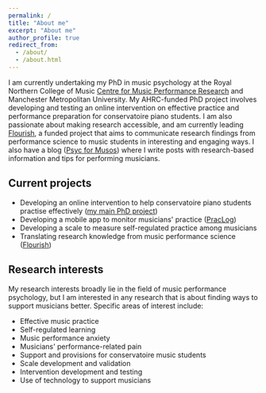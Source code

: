 ```yaml
---
permalink: /
title: "About me"
excerpt: "About me"
author_profile: true
redirect_from: 
  - /about/
  - /about.html
---
```


I am currently undertaking my PhD in music psychology at the Royal Northern College of Music [Centre for Music Performance Research](https://www.rncm.ac.uk/research/research-centres-rncm/centre-for-music-performance-research/) and Manchester Metropolitan University. My AHRC-funded PhD project involves developing and testing an online intervention on effective practice and performance preparation for conservatoire piano students. I am also passionate about making research accessible, and am currently leading [Flourish](https://musiciansflourish.org/), a funded project that aims to communicate research findings from performance science to music students in interesting and engaging ways. I also have a blog (<a href="https://psycformusos.com/" target="_blank">Psyc for Musos</a>) where I write posts with research-based information and tips for performing musicians.

## Current projects
- Developing an online intervention to help conservatoire piano students practise effectively ([my main PhD project](https://www.rncm.ac.uk/research/programme/profiles/akiho-suzuki/))
- Developing a mobile app to monitor musicians' practice ([PracLog](https://github.com/akiho-suzuki/PracLog))
- Developing a scale to measure self-regulated practice among musicians
- Translating research knowledge from music performance science ([Flourish](https://musiciansflourish.org))

## Research interests

My research interests broadly lie in the field of music performance psychology, but I am interested in any research that is about finding ways to support musicians better. Specific areas of interest include:

- Effective music practice
- Self-regulated learning
- Music performance anxiety
- Musicians' performance-related pain
- Support and provisions for conservatoire music students
- Scale development and validation
- Intervention development and testing
- Use of technology to support musicians